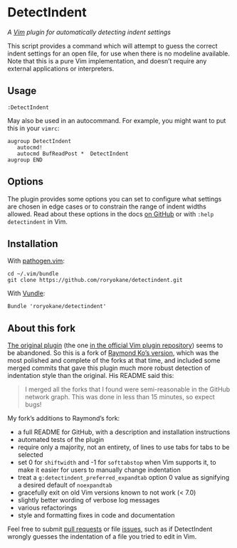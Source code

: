 # DetectIndent

*A [Vim](http://www.vim.org/) plugin for automatically detecting indent settings*

This script provides a command which will attempt to guess the correct indent settings for an open file, for use when there is no modeline available. Note that this is a pure Vim implementation, and doesn’t require any external applications or interpreters.

## Usage

    :DetectIndent

May also be used in an autocommand. For example, you might want to put this in your `vimrc`:

    augroup DetectIndent
       autocmd!
       autocmd BufReadPost *  DetectIndent
    augroup END

## Options

The plugin provides some options you can set to configure what settings are chosen in edge cases or to constrain the range of indent widths allowed. Read about these options in the docs [on GitHub](https://github.com/roryokane/detectindent/blob/master/doc/detectindent.txt) or with `:help detectindent` in Vim.

## Installation

With [pathogen.vim](https://github.com/tpope/vim-pathogen):

    cd ~/.vim/bundle
    git clone https://github.com/roryokane/detectindent.git

With [Vundle](https://github.com/gmarik/Vundle.vim):

    Bundle 'roryokane/detectindent'

## About this fork

[The original plugin](https://github.com/ciaranm/detectindent) (the one [in the official Vim plugin repository](http://www.vim.org/scripts/script.php?script_id=1171)) seems to be abandoned. So this is a fork of [Raymond Ko’s version](https://github.com/raymond-w-ko/detectindent), which was the most polished and complete of the forks at that time, and included some merged commits that gave this plugin much more robust detection of indentation style than the original. His README said this:

> I merged all the forks that I found were semi-reasonable in the GitHub network graph.
> This was done in less than 15 minutes, so expect bugs!

My fork’s additions to Raymond’s fork:

* a full README for GitHub, with a description and installation instructions
* automated tests of the plugin
* require only a majority, not an entirety, of lines to use tabs for tabs to be selected
* set 0 for `shiftwidth` and -1 for `softtabstop` when Vim supports it, to make it easier for users to manually change indentation
* treat a `g:detectindent_preferred_expandtab` option 0 value as signifying a desired default of `noexpandtab`
* gracefully exit on old Vim versions known to not work (< 7.0)
* slightly better wording of verbose log messages
* various refactorings
* style and formatting fixes in code and documentation

Feel free to submit [pull requests](https://github.com/roryokane/detectindent/pulls) or file [issues](https://github.com/roryokane/detectindent/issues), such as if DetectIndent wrongly guesses the indentation of a file you tried to edit in Vim.
